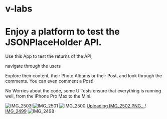 # v-labs

Enjoy a platform to test the JSONPlaceHolder API.
=================================================

Use this App to test the returns of the API, 

navigate through the users

Explore their content, their Photo Albums or their Post, and look through the comments. You can even comment a Post! 

No Worries about the code, some UITests ensure that everything is running well, from the iPhone Pro Max to the Mini.


![IMG_2503](https://user-images.githubusercontent.com/45241293/113564756-2cc6d680-960a-11eb-8395-8cf8af8b1825.PNG)!![IMG_2501](https://user-images.githubusercontent.com/45241293/113564759-2e909a00-960a-11eb-857b-882d79086ead.PNG)
![IMG_2500](https://user-images.githubusercontent.com/45241293/113564760-2e909a00-960a-11eb-8583-43096828c813.PNG)
[Uploading IMG_2502.PNG…]()!
[IMG_2499](https://user-images.githubusercontent.com/45241293/113564761-2f293080-960a-11eb-9392-ea754ccecfbb.PNG)
![IMG_2498](https://user-images.githubusercontent.com/45241293/113564762-2f293080-960a-11eb-99a4-142a4fc1be47.PNG)


